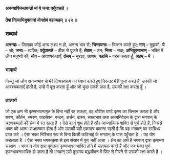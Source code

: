 #### अनन्याश्चिन्तयन्तो मां ये जनाः पर्युपासते ।
#### तेषां नित्याभियुक्तानां योगक्षेमं वहाम्यहम् ॥ २२ ॥

### शब्दार्थ

**अनन्याः** – जिसका कोई अन्य लक्ष्य न हो, अनन्य भाव से; **चिन्तयन्तः** – चिन्तन करते हुए; **माम्** – मुझको; **ये** – जो; **जनाः** – व्यक्ति; **पर्युपासते** – ठीक से पूजते हैं; **तेषाम्** – उन; **नित्य** – सदा; **अभियुक्तानाम्** – भक्ति में लीन मनुष्यों की; **योग** – आवश्यकताएँ; **क्षेमम्** – सुरक्षा, आश्रय; **वहामि** – वहन करता हूँ; **अहम्** – मैं ।

### भावार्थ

किन्तु जो लोग अनन्यभाव से मेरे दिव्यस्वरूप का ध्यान करते हुए निरन्तर मेरी पूजा करते हैं, उनकी जो आवश्यकताएँ होती हैं, उन्हें मैं पूरा करता हूँ और जो कुछ उनके पास है, उसकी रक्षा करता हूँ ।

### तात्पर्य

जो एक क्षण भी कृष्णभावनामृत के बिना नहीं रह सकता, वह चौबीस घण्टे कृष्ण का चिन्तन करता है और श्रवण, कीर्तन, स्मरण, पादसेवन, वन्दन, अर्चन, दास्य, सख्यभाव तथा आत्मनिवेदन के द्वारा भगवान् के चरणकमलों की सेवा में रत रहता है । ऐसे कार्य शुभ होते हैं और आध्यात्मिक शक्ति से पूर्ण होते हैं, जिससे भक्त को आत्म-साक्षात्कार होता है और उसकी यही एकमात्र कामना रहती है कि वह भगवान् का सान्निध्य प्राप्त करे । ऐसा भक्त निश्चित रूप से बिना किसी कठिनाई के भगवान् के पास पहुँचता है । यह योग कहलाता है । ऐसा भक्त भगवत्कृपा से इस संसार में पुनः नहीं आता । क्षेम का अर्थ है भगवान् द्वारा कृपामय संरक्षण । भगवान् योग द्वारा पूर्णतया कृष्णभावनाभावित होने में सहायक बनते हैं और जब भक्त पूर्ण कृष्णभावनाभावित हो जाता है तो भगवान् उसे दुखमय बद्धजीवन में फिर से गिरने से उसकी रक्षा करते हैं ।